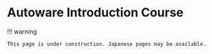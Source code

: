 # Autoware Introduction Course

!!! warning

    This page is under construction. Japanese pages may be available.
